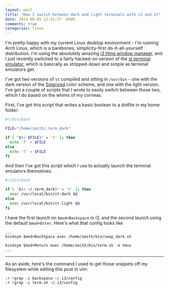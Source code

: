```yaml
---
layout: post
title: "How I switch between dark and light terminals with i3 and st"
date: 2014-08-05 12:51:37 -0400
comments: true
categories: linux
---
```


I'm pretty happy with my current Linux desktop environment - I'm running Arch
Linux, which is a barebones, simplicity-first do-it-all-yourself distribution.
I'm using the absolutely amazing [i3 tiling window manager](http://i3wm.org/),
and I just recently switched to a fairly hacked-on version of the [st terminal
emulator](http://st.suckless.org/), which is basically as stripped-down and
simple as terminal emulators get.

I've got two versions of `st` compiled and sitting in `/usr/bin` - one with the
dark version of the [Solarized](http://ethanschoonover.com/solarized) color
scheme, and one with the light version. I've got a couple of scripts that I
wrote to easily switch between those two, which I do based on the whims of my
corneas. 

<!--more-->

First, I've got this script that writes a basic boolean to a dotfile in my home
folder:

```bash ~/bin/swap_dark.sh https://github.com/glittershark/dotfiles/blob/master/bin/swap_dark.sh
#!/bin/bash

FILE="/home/smith/.term_dark"

if [ "$(< $FILE)" = 't' ]; then
  echo 'f' > $FILE
else
  echo 't' > $FILE
fi
```

And then I've got this script which I use to actually launch the terminal
emulators themselves: 

```bash ~/bin/term.sh https://github.com/glittershark/dotfiles/blob/master/bin/term.sh
#!/bin/bash

if [ "$(< ~/.term_dark)" = 't' ]; then
  exec /usr/local/bin/st-dark $@
else
  exec /usr/local/bin/st-light $@
fi
```

I have the first launch on `$mod+Backspace` in i3, and the second launch using
the default `$mod+Enter`. Here's what that config looks like

```
...
bindsym $mod+BackSpace exec /home/smith/bin/swap_dark.sh

bindsym $mod+Return exec /home/smith/bin/term.sh -e tmux
...
```


----

As an aside, here's the command I used to get those snippets off my filesystem
while editing this post in vim:
```vim
:r !grep -i backspace ~/.i3/config
:r !grep -i term.sh ~/.i3/config
```


